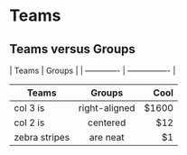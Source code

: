 # Teams #

## Teams versus Groups ##

| Teams | Groups |
| ————- | —————- |

| Teams        | Groups           | Cool  |
| ------------- |:-------------:| -----:|
| col 3 is      | right-aligned | $1600 |
| col 2 is      | centered      |   $12 |
| zebra stripes | are neat      |    $1 |
